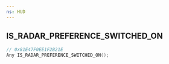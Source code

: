 ```yaml
---
ns: HUD
---
```

## IS_RADAR_PREFERENCE_SWITCHED_ON

```c
// 0x81E47F0EE1F2B21E
Any IS_RADAR_PREFERENCE_SWITCHED_ON();
```

